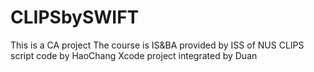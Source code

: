 # CLIPSbySWIFT
This is a CA project 
The course is IS&BA provided by ISS of NUS
CLIPS script code by HaoChang
Xcode project integrated by Duan  


